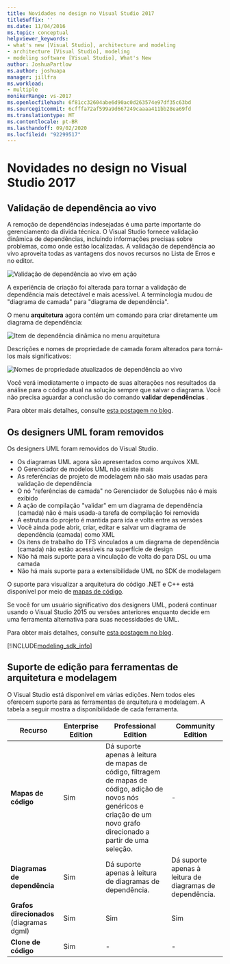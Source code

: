 ```yaml
---
title: Novidades no design no Visual Studio 2017
titleSuffix: ''
ms.date: 11/04/2016
ms.topic: conceptual
helpviewer_keywords:
- what's new [Visual Studio], architecture and modeling
- architecture [Visual Studio], modeling
- modeling software [Visual Studio], What's New
author: JoshuaPartlow
ms.author: joshuapa
manager: jillfra
ms.workload:
- multiple
monikerRange: vs-2017
ms.openlocfilehash: 6f81cc32604abe6d90ac0d263574e97df35c63bd
ms.sourcegitcommit: 6cfffa72af599a9d667249caaaa411bb28ea69fd
ms.translationtype: MT
ms.contentlocale: pt-BR
ms.lasthandoff: 09/02/2020
ms.locfileid: "92299517"
---
```

# <a name="whats-new-for-design-in-visual-studio-2017"></a>Novidades no design no Visual Studio 2017

## <a name="live-dependency-validation"></a>Validação de dependência ao vivo

A remoção de dependências indesejadas é uma parte importante do gerenciamento da dívida técnica. O Visual Studio fornece validação dinâmica de dependências, incluindo informações precisas sobre problemas, como onde estão localizadas. A validação de dependência ao vivo aproveita todas as vantagens dos novos recursos no Lista de Erros e no editor.

![Validação de dependência ao vivo em ação](media/dep-validation-whatsnew-01.png)

A experiência de criação foi alterada para tornar a validação de dependência mais detectável e mais acessível. A terminologia mudou de "diagrama de camada" para "diagrama de dependência".

O menu **arquitetura** agora contém um comando para criar diretamente um diagrama de dependência:

![Item de dependência dinâmica no menu arquitetura](media/dep-validation-whatsnew-02.png)

Descrições e nomes de propriedade de camada foram alterados para torná-los mais significativos:

![Nomes de propriedade atualizados de dependência ao vivo](media/dep-validation-whatsnew-03.png)

Você verá imediatamente o impacto de suas alterações nos resultados da análise para o código atual na solução sempre que salvar o diagrama. Você não precisa aguardar a conclusão do comando **validar dependências** .

Para obter mais detalhes, consulte [esta postagem no blog](https://devblogs.microsoft.com/devops/live-architecture-dependency-validation-in-visual-studio-15-preview-5/).

## <a name="uml-designers-have-been-removed"></a>Os designers UML foram removidos

Os designers UML foram removidos do Visual Studio.

* Os diagramas UML agora são apresentados como arquivos XML
* O Gerenciador de modelos UML não existe mais
* As referências de projeto de modelagem não são mais usadas para validação de dependência
* O nó "referências de camada" no Gerenciador de Soluções não é mais exibido
* A ação de compilação "validar" em um diagrama de dependência (camada) não é mais usada-a tarefa de compilação foi removida
* A estrutura do projeto é mantida para ida e volta entre as versões
* Você ainda pode abrir, criar, editar e salvar um diagrama de dependência (camada) como XML
* Os itens de trabalho do TFS vinculados a um diagrama de dependência (camada) não estão acessíveis na superfície de design
* Não há mais suporte para a vinculação de volta do para DSL ou uma camada
* Não há mais suporte para a extensibilidade UML no SDK de modelagem

O suporte para visualizar a arquitetura do código .NET e C++ está disponível por meio de [mapas de código](map-dependencies-across-your-solutions.md).

Se você for um usuário significativo dos designers UML, poderá continuar usando o Visual Studio 2015 ou versões anteriores enquanto decide em uma ferramenta alternativa para suas necessidades de UML.

Para obter mais detalhes, consulte [esta postagem no blog](https://devblogs.microsoft.com/devops/uml-designers-have-been-removed-layer-designer-now-supports-live-architectural-analysis/).

[!INCLUDE[modeling_sdk_info](includes/modeling_sdk_info.md)]

## <a name="edition-support-for-architecture-and-modeling-tools"></a><a name="VersionSupport" />Suporte de edição para ferramentas de arquitetura e modelagem

O Visual Studio está disponível em várias edições. Nem todos eles oferecem suporte para as ferramentas de arquitetura e modelagem. A tabela a seguir mostra a disponibilidade de cada ferramenta.

|**Recurso**|**Enterprise Edition**|**Professional Edition**|**Community Edition**|
|-|-|-|-|
|**Mapas de código**|Sim|Dá suporte apenas à leitura de mapas de código, filtragem de mapas de código, adição de novos nós genéricos e criação de um novo grafo direcionado a partir de uma seleção.|-|
|**Diagramas de dependência**|Sim|Dá suporte apenas à leitura de diagramas de dependência.|Dá suporte apenas à leitura de diagramas de dependência.|
|**Grafos direcionados** (diagramas dgml)|Sim|Sim|Sim|
|**Clone de código**|Sim|-|-|

